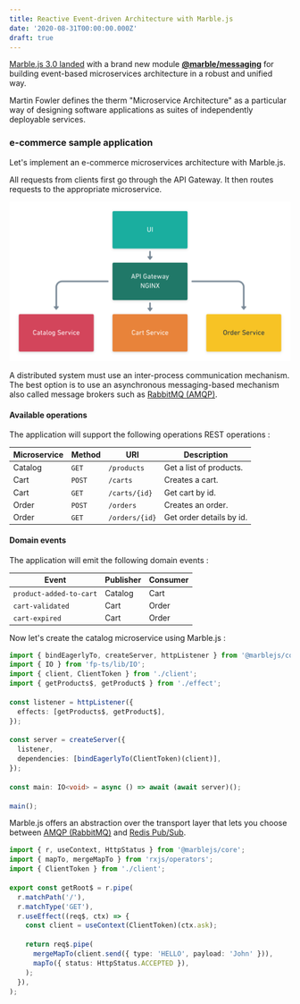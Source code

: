 ```yaml
---
title: Reactive Event-driven Architecture with Marble.js
date: '2020-08-31T00:00:00.000Z'
draft: true
---
```


[Marble.js 3.0 landed](https://medium.com/@jflakus/announcing-marble-js-3-0-a-marbellous-evolution-ba9cdc91d591) with a brand new module **[@marble/messaging](https://docs.marblejs.com/messaging/microservices)** for building event-based microservices architecture in a robust and unified way.

Martin Fowler defines the therm "Microservice Architecture" as a particular way of designing software applications as suites of independently deployable services.

### e-commerce sample application

Let's implement an e-commerce microservices architecture with Marble.js.

All requests from clients first go through the API Gateway. It then routes requests to the appropriate microservice.

![E-commerce Microservice Architecture Schema](./schema.png)

A distributed system must use an inter-process communication mechanism. The best option is to use an asynchronous messaging-based mechanism also called message brokers such as [RabbitMQ (AMQP)](https://www.rabbitmq.com/).

#### Available operations

The application will support the following operations REST operations :

| Microservice | Method | URI            | Description              |
| ------------ | ------ | -------------- | ------------------------ |
| Catalog      | `GET`  | `/products`    | Get a list of products.  |
| Cart         | `POST` | `/carts`       | Creates a cart.          |
| Cart         | `GET`  | `/carts/{id}`  | Get cart by id.          |
| Order        | `POST` | `/orders`      | Creates an order.        |
| Order        | `GET`  | `/orders/{id}` | Get order details by id. |

#### Domain events

The application will emit the following domain events :

| Event                   | Publisher | Consumer |
| ----------------------- | --------- | -------- |
| `product-added-to-cart` | Catalog   | Cart     |
| `cart-validated`        | Cart      | Order    |
| `cart-expired`          | Cart      | Order    |

Now let's create the catalog microservice using Marble.js :

```ts
import { bindEagerlyTo, createServer, httpListener } from '@marblejs/core';
import { IO } from 'fp-ts/lib/IO';
import { client, ClientToken } from './client';
import { getProducts$, getProduct$ } from './effect';

const listener = httpListener({
  effects: [getProducts$, getProduct$],
});

const server = createServer({
  listener,
  dependencies: [bindEagerlyTo(ClientToken)(client)],
});

const main: IO<void> = async () => await (await server)();

main();
```

Marble.js offers an abstraction over the transport layer that lets you choose between [AMQP (RabbitMQ)]() and [Redis Pub/Sub]().

```ts
import { r, useContext, HttpStatus } from '@marblejs/core';
import { mapTo, mergeMapTo } from 'rxjs/operators';
import { ClientToken } from './client';

export const getRoot$ = r.pipe(
  r.matchPath('/'),
  r.matchType('GET'),
  r.useEffect((req$, ctx) => {
    const client = useContext(ClientToken)(ctx.ask);

    return req$.pipe(
      mergeMapTo(client.send({ type: 'HELLO', payload: 'John' })),
      mapTo({ status: HttpStatus.ACCEPTED }),
    );
  }),
);
```
